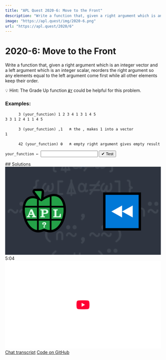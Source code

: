 ```yaml
---
title: "APL Quest 2020-6: Move to the Front"
description: "Write a function that, given a right argument which is an integer vector and a left argument which is an integer scalar, reorders the right argument so any elements equal to the left argument come first while all other elements keep their order."
image: "https://apl.quest/img/2020-6.png"
url: "https://apl.quest/2020/6"
---
```


# <span class=s>2020-</span>6: Move to the Front

Write a function that, given a right argument which is an integer vector and a left argument which is an integer scalar, reorders the right argument so any elements equal to the left argument come first while all other elements keep their order. 

💡 Hint: The Grade Up function [`⍋Y`](https://help.dyalog.com/latest/#Language/Primitive%20Functions/Grade%20Up%20Monadic.htm) could be helpful for this problem.

### Examples:
```APL
      3 (your_function) 1 2 3 4 1 3 1 4 5
3 3 1 2 4 1 1 4 5

      3 (your_function) ,1   ⍝ the , makes 1 into a vector
1

      42 (your_function) ⍬   ⍝ empty right argument gives empty result
```
<div class="pdiv">
  <code onclick="p_Input.focus()">your_function ← </code><input id="p_Input" autocomplete="off" spellcheck="false" oninput="this.parentElement.querySelector`button`.disabled=false;localStorage.setItem(window.location.pathname,this.value)" onkeypress="subm(event)">
  <button onclick="alert$.next`Testing…`;submitSolution`p`" class="md-button md-button--primary">&#x2714; Test</button>
</div>
<blockquote id="p_Output"></blockquote>
## Solutions
<div onclick="play(this)" title="Video on YouTube" class="yt">
<img alt="Video Thumbnail" src="../../img/2020-6.png">
<time>5:04</time>
<img alt="YouTube" src="../../img/yt-big.png">
</div>
<a href="https://chat.stackexchange.com/transcript/52405?m=63980930#63980930" target="_blank" class="md-button md-button--primary">Chat transcript</a>
<a href="https://github.com/abrudz/apl_quest/tree/main/2020/6.apl" target="_blank" class="md-button md-button--primary right">Code on GitHub</a>

<script>
    testCases={"a":[["3","1 2 3 4 1 3 1 4 5"],["7","1 2 3 4 1 3 1 4 5"],["?10","⍳10"]],"b":[["0","-1 2 3 4 1 3 1 4 5"],["0",",42"],["42",",42"],["42","42 42 42"],["9","⍬"],["0","⍬"]],"f":"∩⍨,~⍨","p":","}
    p_Input.value=localStorage.getItem(window.location.pathname)
    play=e=>e.outerHTML=`<iframe src="https://www.youtube.com/embed/FfFzzmEo37Q?list=PLYKQVqyrAEj9wDIUyLDGtDAFTKY38BUMN&autoplay=1" title="<span class=s>2020-</span>6: Move to the Front (APL Quest 2020-6)" frameborder="0" allow="accelerometer; autoplay; clipboard-write; encrypted-media; gyroscope; picture-in-picture; web-share" referrerpolicy="strict-origin-when-cross-origin" allowfullscreen></iframe>`
</script>
